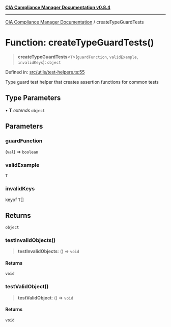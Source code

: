 [**CIA Compliance Manager Documentation v0.8.4**](../README.md)

***

[CIA Compliance Manager Documentation](../globals.md) / createTypeGuardTests

# Function: createTypeGuardTests()

> **createTypeGuardTests**\<`T`\>(`guardFunction`, `validExample`, `invalidKeys`): `object`

Defined in: [src/utils/test-helpers.ts:55](https://github.com/Hack23/cia-compliance-manager/blob/a6d8d6a2cab2160940b9a047208c12088d7e02cf/src/utils/test-helpers.ts#L55)

Type guard test helper that creates assertion functions for common tests

## Type Parameters

• **T** *extends* `object`

## Parameters

### guardFunction

(`val`) => `boolean`

### validExample

`T`

### invalidKeys

keyof `T`[]

## Returns

`object`

### testInvalidObjects()

> **testInvalidObjects**: () => `void`

#### Returns

`void`

### testValidObject()

> **testValidObject**: () => `void`

#### Returns

`void`
